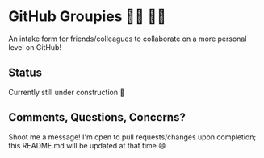 # GitHub Groupies 👯‍♂️ 👯‍♀️ 

An intake form for friends/colleagues to collaborate on a more personal level on GitHub!

## Status

Currently still under construction 🚧 

## Comments, Questions, Concerns? 

Shoot me a message! I'm open to pull requests/changes upon completion; this README.md will be updated at that time 😄 
